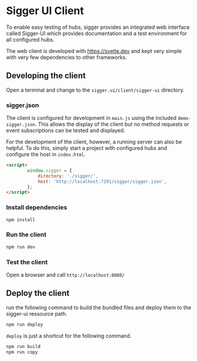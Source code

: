 # Sigger UI Client

To enable easy testing of hubs, sigger provides an integrated web interface called Sigger-UI which provides documentation and a test environment for all configured hubs.

The web client is developed with https://svelte.dev and kept very simple with very few dependencies to other frameworks.

## Developing the client

Open a terminal and change to the `sigger.ui/client/sigger-ui` directory.

### sigger.json

The client is configured for development in `main.js` using the included `demo-sigger.json`. This allows the display of the client but no method requests or event subscriptions can be tested and displayed.

For the development of the client, however, a running server can also be helpful. To do this, simply start a project with configured hubs and configure the host in `index.html`.

```html
<script>
		window.sigger = {
			directory: './sigger/',
			host: 'http://localhost:7291/sigger/sigger.json',
		};
</script>

```

### Install dependencies
```bash
npm install
```

### Run the client
```bash
npm run dev
```


### Test the client

Open a browser and call `http://localhost:8080/` 


## Deploy the client

run the following command to build the bundled files and deploy them to the sigger-ui ressource path.

```bash
npm run deploy
```

`deploy` is just a shortcut for the following command.

```bash
npm run build
npm run copy
```

